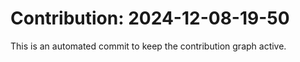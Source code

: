 # Contribution: 2024-12-08-19-50
This is an automated commit to keep the contribution graph active.
